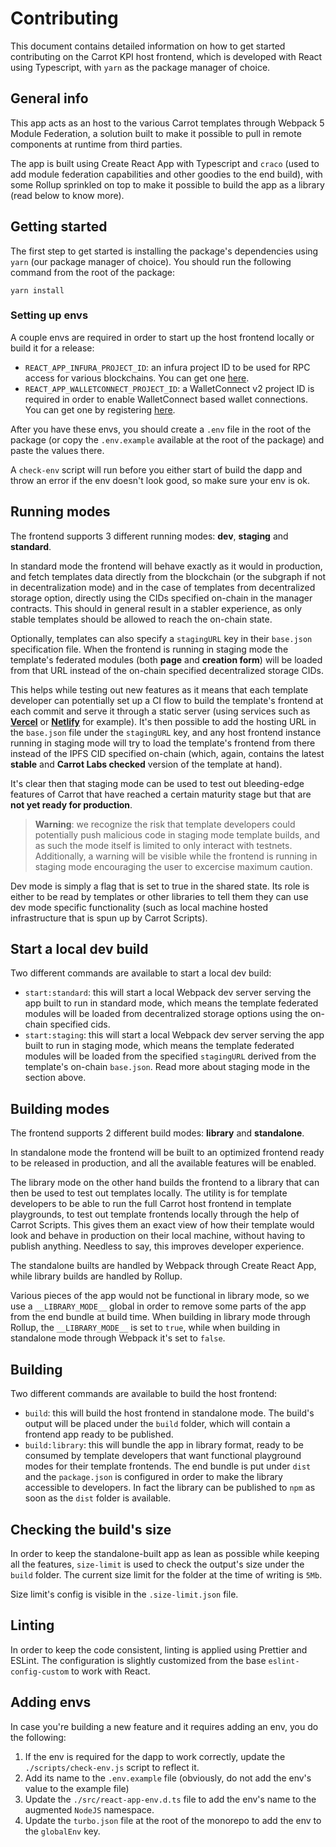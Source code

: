# Contributing

This document contains detailed information on how to get started contributing
on the Carrot KPI host frontend, which is developed with React using Typescript,
with `yarn` as the package manager of choice.

## General info

This app acts as an host to the various Carrot templates through Webpack 5
Module Federation, a solution built to make it possible to pull in remote
components at runtime from third parties.

The app is built using Create React App with Typescript and `craco` (used to add
module federation capabilities and other goodies to the end build), with some
Rollup sprinkled on top to make it possible to build the app as a library (read
below to know more).

## Getting started

The first step to get started is installing the package's dependencies using
`yarn` (our package manager of choice). You should run the following command
from the root of the package:

```
yarn install
```

### Setting up envs

A couple envs are required in order to start up the host frontend locally or
build it for a release:

- `REACT_APP_INFURA_PROJECT_ID`: an infura project ID to be used for RPC access
  for various blockchains. You can get one [here](https://www.infura.io/).
- `REACT_APP_WALLETCONNECT_PROJECT_ID`: a WalletConnect v2 project ID is
  required in order to enable WalletConnect based wallet connections. You can
  get one by registering [here](https://cloud.walletconnect.com).

After you have these envs, you should create a `.env` file in the root of the
package (or copy the `.env.example` available at the root of the package) and
paste the values there.

A `check-env` script will run before you either start of build the dapp and
throw an error if the env doesn't look good, so make sure your env is ok.

## Running modes

The frontend supports 3 different running modes: **dev**, **staging** and
**standard**.

In standard mode the frontend will behave exactly as it would in production, and
fetch templates data directly from the blockchain (or the subgraph if not in
decentralization mode) and in the case of templates from decentralized storage
option, directly using the CIDs specified on-chain in the manager contracts.
This should in general result in a stabler experience, as only stable templates
should be allowed to reach the on-chain state.

Optionally, templates can also specify a `stagingURL` key in their `base.json`
specification file. When the frontend is running in staging mode the template's
federated modules (both **page** and **creation form**) will be loaded from that
URL instead of the on-chain specified decentralized storage CIDs.

This helps while testing out new features as it means that each template
developer can potentially set up a CI flow to build the template's frontend at
each commit and serve it through a static server (using services such as
[**Vercel**](https://vercel.com/carrot-kpi) or
[**Netlify**](https://www.netlify.com/) for example). It's then possible to add
the hosting URL in the `base.json` file under the `stagingURL` key, and any host
frontend instance running in staging mode will try to load the template's
frontend from there instead of the IPFS CID specified on-chain (which, again,
contains the latest **stable** and **Carrot Labs checked** version of the
template at hand).

It's clear then that staging mode can be used to test out bleeding-edge features
of Carrot that have reached a certain maturity stage but that are **not yet
ready for production**.

> **Warning**: we recognize the risk that template developers could potentially
> push malicious code in staging mode template builds, and as such the mode
> itself is limited to only interact with testnets. Additionally, a warning will
> be visible while the frontend is running in staging mode encouraging the user
> to excercise maximum caution.

Dev mode is simply a flag that is set to true in the shared state. Its role is
either to be read by templates or other libraries to tell them they can use dev
mode specific functionality (such as local machine hosted infrastructure that is
spun up by Carrot Scripts).

## Start a local dev build

Two different commands are available to start a local dev build:

- `start:standard`: this will start a local Webpack dev server serving the app
  built to run in standard mode, which means the template federated modules will
  be loaded from decentralized storage options using the on-chain specified
  cids.
- `start:staging`: this will start a local Webpack dev server serving the app
  built to run in staging mode, which means the template federated modules will
  be loaded from the specified `stagingURL` derived from the template's on-chain
  `base.json`. Read more about staging mode in the section above.

## Building modes

The frontend supports 2 different build modes: **library** and **standalone**.

In standalone mode the frontend will be built to an optimized frontend ready to
be released in production, and all the available features will be enabled.

The library mode on the other hand builds the frontend to a library that can
then be used to test out templates locally. The utility is for template
developers to be able to run the full Carrot host frontend in template
playgrounds, to test out template frontends locally through the help of Carrot
Scripts. This gives them an exact view of how their template would look and
behave in production on their local machine, without having to publish anything.
Needless to say, this improves developer experience.

The standalone builts are handled by Webpack through Create React App, while
library builds are handled by Rollup.

Various pieces of the app would not be functional in library mode, so we use a
`__LIBRARY_MODE__` global in order to remove some parts of the app from the end
bundle at build time. When building in library mode through Rollup, the
`__LIBRARY_MODE__` is set to `true`, while when building in standalone mode
through Webpack it's set to `false`.

## Building

Two different commands are available to build the host frontend:

- `build`: this will build the host frontend in standalone mode. The build's
  output will be placed under the `build` folder, which will contain a frontend
  app ready to be published.
- `build:library`: this will bundle the app in library format, ready to be
  consumed by template developers that want functional playground modes for
  their template frontends. The end bundle is put under `dist` and the
  `package.json` is configured in order to make the library accessible to
  developers. In fact the library can be published to `npm` as soon as the
  `dist` folder is available.

## Checking the build's size

In order to keep the standalone-built app as lean as possible while keeping all
the features, `size-limit` is used to check the output's size under the `build`
folder. The current size limit for the folder at the time of writing is `5Mb`.

Size limit's config is visible in the `.size-limit.json` file.

## Linting

In order to keep the code consistent, linting is applied using Prettier and
ESLint. The configuration is slightly customized from the base
`eslint-config-custom` to work with React.

## Adding envs

In case you're building a new feature and it requires adding an env, you do the
following:

1. If the env is required for the dapp to work correctly, update the
   `./scripts/check-env.js` script to reflect it.
2. Add its name to the `.env.example` file (obviously, do not add the env's
   value to the example file)
3. Update the `./src/react-app-env.d.ts` file to add the env's name to the
   augmented `NodeJS` namespace.
4. Update the `turbo.json` file at the root of the monorepo to add the env to
   the `globalEnv` key.
